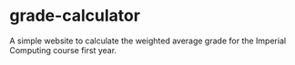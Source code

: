 # grade-calculator
A simple website to calculate the weighted average grade for the Imperial Computing course first year.
